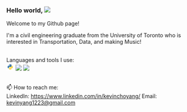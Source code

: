


### Hello world, <img src="https://media.giphy.com/media/hvRJCLFzcasrR4ia7z/giphy.gif" width="25px">

Welcome to my Github page!

I'm a civil engineering graduate from the University of Toronto who is interested in Transportation, Data, and making Music!

<br>
Languages and tools I use: <br>
<code><img height="20" src="https://raw.githubusercontent.com/github/explore/80688e429a7d4ef2fca1e82350fe8e3517d3494d/topics/python/python.png"></code>
<code><img height="20" src="https://www.pinclipart.com/picdir/middle/519-5199224_postgresql-logo-png-transparent-clipart.png"></code>
<code><img height="20" src="https://image.pngaaa.com/718/1525718-middle.png"></code>
<br><br>




📫 How to reach me: 
<br>
LinkedIn: https://www.linkedin.com/in/kevinchoyang/
Email: kevinyang1223@gmail.com




<!--
**kaeyang/kaeyang** is a ✨ _special_ ✨ repository because its `README.md` (this file) appears on your GitHub profile.

Here are some ideas to get you started:

- 🔭 I’m currently working on ...
- 🌱 I’m currently learning ...
- 👯 I’m looking to collaborate on ...
- 🤔 I’m looking for help with ...
- 💬 Ask me about ...
- 📫 How to reach me: ...
- 😄 Pronouns: ...
- ⚡ Fun fact: ...
-->
